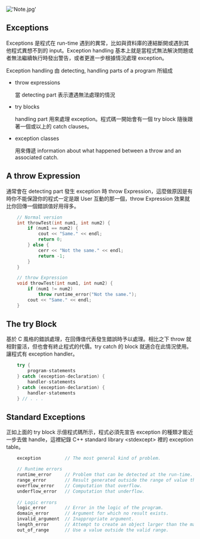 !['Note.jpg'](https://junye1993.github.io/image/Note.jpg)

## Exceptions

Exceptions 是程式在 run-time 遇到的異常，比如與資料庫的連結斷開或遇到其他程式異想不到的 input。Exception handling 基本上就是當程式無法解決問題或者無法繼續執行時發出警告，或者更進一步根據情況處理 exception。

Exception handling 由 detecting, handling parts of a program 所組成

- throw expressions

    當 detecting part 表示遭遇無法處理的情況

- try blocks

    handling part 用來處理 exception。程式碼一開始會有一個 try block 隨後跟著一個或以上的 catch clauses。

- exception classes

    用來傳遞 information about what happened between a throw and an associated catch.

## A throw Expression

通常會在 detecting part 發生 exception 時 throw Expression，這麼做原因是有時你不能保證你的程式一定是跟 User 互動的那一個，throw Expression 效果就比你回傳一個錯誤值好用得多。

``` c++
    // Normal version
    int throwTest(int num1, int num2) {
        if (num1 == num2) {
            cout << "Same." << endl;
            return 0;
        } else {
            cerr << "Not the same." << endl;
            return -1;
        }
    }

    // throw Expression
    void throwTest(int num1, int num2) {
        if (num1 != num2)
            throw runtime_error("Not the same.");
        cout << "Same." << endl;
    }
```

## The try Block

基於 C 風格的錯誤處理，在回傳值代表發生錯誤時予以處理。相比之下 throw 就相對靈活，但也會有終止程式的代價。try catch 的 block 就適合在此情況使用。讓程式有 exception handler。

``` c++
    try {
        program-statements
    } catch (exception-declaration) {
        handler-statements
    } catch (exception-declaration) {
        handler-statements
    } // . . .
```

## Standard Exceptions

正如上面的 try block 示億程式碼所示，程式必須先宣告 exception 的種類才能近一步去做 handle，這裡紀錄 C++ standard library \<stdexcept> 裡的 exception table。 

``` c++
    exception         // The most general kind of problem.

    // Runtime errors
    runtime_error     // Problem that can be detected at the run-time.
    range_error       // Result generated outside the range of value that are meaningful.
    overflow_error    // Computation that overflow.
    underflow_error   // Computation that underflow.
    
    // Logic errors
    logic_error       // Error in the logic of the program.
    domain_error      // Argument for which no result exists.
    invalid_argument  // Inappropriate argument.
    length_error      // Attempt to create an object larger than the maximum size for that type.
    out_of_range      // Use a value outside the valid range.
```
